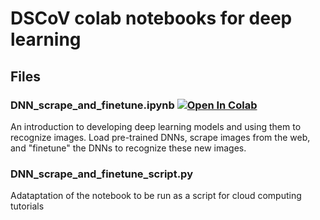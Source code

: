 # DSCoV colab notebooks for deep learning

## Files

### DNN_scrape_and_finetune.ipynb <a href="https://colab.research.google.com/github/dscov-tutorials/deep_learning/blob/master/DNN_scrape_and_finetune.ipynb" target="_parent"><img src="https://colab.research.google.com/assets/colab-badge.svg" alt="Open In Colab"/></a>
An introduction to developing deep learning models and using them to recognize images. Load pre-trained DNNs, scrape images from the web, and "finetune" the DNNs to recognize these new images.

### DNN_scrape_and_finetune_script.py
Adataptation of the notebook to be run as a script for cloud computing tutorials

